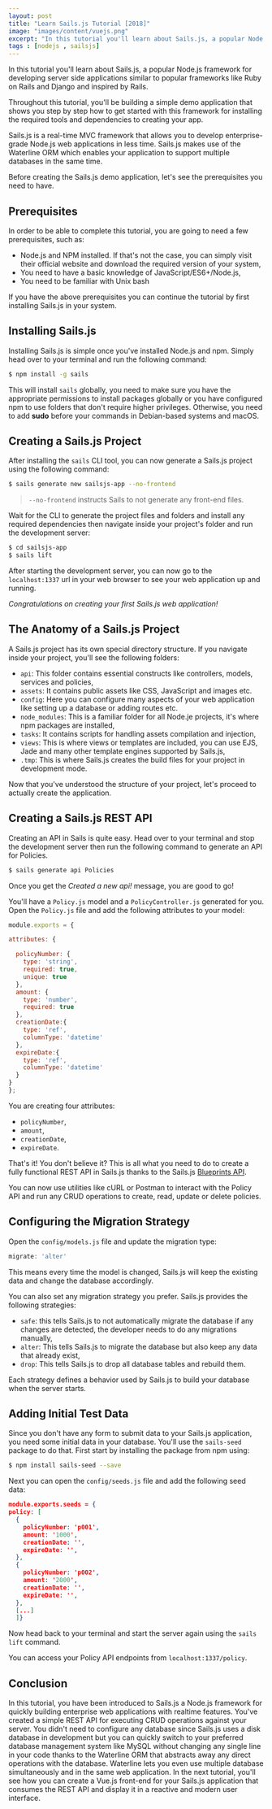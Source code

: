 ```yaml
---
layout: post
title: "Learn Sails.js Tutorial [2018]"
image: "images/content/vuejs.png"
excerpt: "In this tutorial you'll learn about Sails.js, a popular Node.js framework for developing server side applications similar to popular frameworks like Ruby on Rails and Django and inspired by Rails." 
tags : [nodejs , sailsjs]
---
```


In this tutorial you'll learn about Sails.js, a popular Node.js framework for developing server side applications similar to popular frameworks like Ruby on Rails and Django and inspired by Rails.

Throughout this tutorial, you'll be building a simple demo application that shows you step by step how to get started with this framework for installing the required tools and dependencies to creating your app.

Sails.js is a real-time MVC framework that allows you to develop enterprise-grade Node.js web applications in less time. Sails.js makes use of the Waterline ORM which enables your application to support multiple databases in the same time.

Before creating the Sails.js demo application, let's see the prerequisites you need to have.

## Prerequisites

In order to be able to complete this tutorial, you are going to need a few prerequisites, such as:

- Node.js and NPM installed. If that's not the case, you can simply visit their official website and download the required version of your system,
- You need to have a basic knowledge of JavaScript/ES6+/Node.js,
- You need to be familiar with Unix bash 
 
 If you have the above prerequisites you can continue the tutorial by first installing Sails.js in your system.
  
## Installing Sails.js

Installing Sails.js is simple once you've installed Node.js and npm. Simply head over to your terminal and run the following command:

```bash
$ npm install -g sails
```

This will install `sails` globally, you need to make sure you have the appropriate permissions to install packages globally or you have configured npm to use folders that don't require higher privileges. Otherwise, you need to add **sudo** before your commands in Debian-based systems and macOS.   

## Creating a Sails.js Project

After installing the `sails` CLI tool, you can now generate a Sails.js project using the following command:

```bash
$ sails generate new sailsjs-app --no-frontend
```

> `--no-frontend` instructs Sails to not generate any front-end files.

Wait for the CLI to generate the project files and folders and install any required dependencies then navigate inside your project's folder and run the development server:

```bash
$ cd sailsjs-app
$ sails lift
```

After starting the development server, you can now go to the `localhost:1337` url in your web browser to see your web application up and running.

*Congratulations on creating your first Sails.js web application!*

## The Anatomy of a Sails.js Project

A Sails.js project has its own special directory structure. If you navigate inside your project, you'll see the following folders:

-   `api`: This folder contains essential constructs like controllers, models, services and policies,
-   `assets`: It contains public assets like CSS, JavaScript and images etc.
-   `config`: Here you can configure many aspects of your web application like setting up a database or adding routes etc.
-   `node_modules`: This is a familiar folder for all Node.je projects, it's where npm packages are installed,
-   `tasks`: It contains scripts for handling assets compilation and injection, 
-   `views`: This is where views or templates are included, you can use EJS, Jade and many other template engines supported by Sails.js,
-   `.tmp`: This is where Sails.js creates the build files for your project in development mode. 

Now that you've understood the structure of your project, let's proceed to actually create the application.

## Creating a Sails.js REST API

Creating an API in Sails is quite easy. Head over to your terminal and stop the development server then run the following command to generate an API for Policies. 

```bash
$ sails generate api Policies
```

Once you get the *Created a new api!* message, you are good to go!

You'll have a `Policy.js`  model and a  `PolicyController.js`  generated for you. Open the `Policy.js` file and add the following attributes to your model:

```jsx
module.exports = {

attributes: {

  policyNumber: {
    type: 'string',
    required: true,
    unique: true
  },
  amount: {
    type: 'number',
    required: true
  },
  creationDate:{
    type: 'ref', 
    columnType: 'datetime' 
  },
  expireDate:{
    type: 'ref', 
    columnType: 'datetime' 
  } 
}
};
```

You are creating four attributes:

- `policyNumber`,
- `amount`,
- `creationDate`,
- `expireDate`.

That's it! You don't believe it? This is all what you need to do to create a fully functional REST API in Sails.js thanks to the Sails.js [Blueprints API](https://sailsjs.com/documentation/concepts/blueprints).  

You can now use utilities like cURL or Postman to interact with the Policy API and run any CRUD operations to create, read, update or delete policies.

## Configuring the Migration Strategy

Open the `config/models.js` file and update the migration type:

```js
migrate: 'alter'
```

This means every time the model is changed, Sails.js will keep the existing data and change the database accordingly.
  
You can also set any migration strategy you prefer. Sails.js provides the following strategies:

-   `safe`:  this tells Sails.js to not automatically migrate the database if any changes are detected, the developer needs to do any migrations manually,
-   `alter`:  This tells Sails.js to migrate the database but also keep any data that already exist,
-   `drop`: This tells Sails.js to drop all database tables and rebuild them.

Each strategy defines a behavior used by Sails.js to build your database when the server starts.

## Adding Initial Test Data

Since you don't have any form to submit data to your Sails.js application, you need some initial data in your database. You'll use the `sails-seed` package to do that. First start by installing the package from npm using:

```bash
$ npm install sails-seed --save
```

Next you can open the `config/seeds.js` file and add the following seed data:

```json
module.exports.seeds = {
policy: [
  {
    policyNumber: 'p001',
    amount: '1000',
    creationDate: '',
    expireDate: '',
  },
  {
    policyNumber: 'p002',
    amount: '2000',
    creationDate: '',
    expireDate: '',
  },  
  [...]
  ]}
```

Now head back to your terminal and start the server again using the `sails lift` command.

You can access your Policy API endpoints from `localhost:1337/policy`.

## Conclusion

In this tutorial, you have been introduced to Sails.js a Node.js framework for quickly building enterprise web applications with realtime features. You've created a simple REST API for executing CRUD operations against your server. You didn't need to configure any database since Sails.js uses a disk database in development but you can quickly switch to your preferred database management system like MySQL without changing any single line in your code thanks to the Waterline ORM that abstracts away any direct operations with the database. Waterline lets you even use multiple database simultaneously and in the same web application. In the next tutorial, you'll see how you can create a Vue.js front-end for your Sails.js application that consumes the REST API and display it in a reactive and modern user interface.